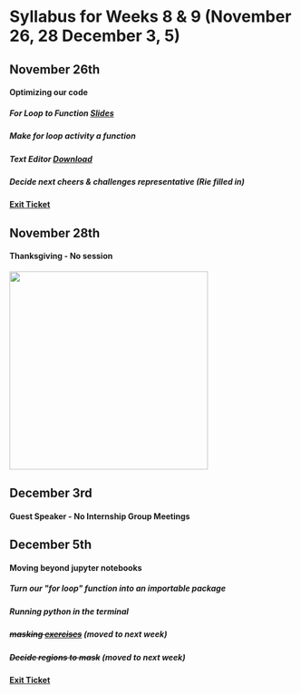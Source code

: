 # Syllabus for Weeks 8 & 9 (November 26, 28 December 3, 5)


## November 26th
#### Optimizing our code
##### For Loop to Function [Slides](https://docs.google.com/presentation/d/1w8uOPCtvYdJIDKCZdKHIT9mwvPxGT_k3YNPp6gVOLNc/edit?usp=sharing)
##### Make for loop activity a function
##### Text Editor [Download](http://www.barebones.com/products/bbedit/download.html) 
##### Decide next cheers & challenges representative (Rie filled in)
#### [Exit Ticket](https://docs.google.com/forms/d/e/1FAIpQLSfftMKYctEGVfuiOdgorBKmERJeUBgbRL4rlHf1-kWgpKU_Tg/viewform?usp=sf_link)


## November 28th
#### Thanksgiving - No session

<div><div align="left" width=80px>
    <img src="https://boyslifeorg.files.wordpress.com/2016/10/thankscomic-2.jpg" width="350"">
</div></div>


## December 3rd
#### Guest Speaker - No Internship Group Meetings


## December 5th
#### Moving beyond jupyter notebooks
##### Turn our "for loop" function into an importable package
##### Running python in the terminal
##### ~~masking [exercises](http://danielandreasen.github.io/:about/2015/01/19/masks-in-python/)~~ (moved to next week)
##### ~~Decide regions to mask~~ (moved to next week)
#### [Exit Ticket](https://docs.google.com/forms/d/e/1FAIpQLSfftMKYctEGVfuiOdgorBKmERJeUBgbRL4rlHf1-kWgpKU_Tg/viewform?usp=sf_link)
